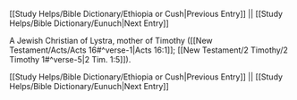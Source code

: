 [[Study Helps/Bible Dictionary/Ethiopia or Cush|Previous Entry]]  ||  [[Study Helps/Bible Dictionary/Eunuch|Next Entry]]

 A Jewish Christian of Lystra, mother of Timothy ([[New Testament/Acts/Acts 16#^verse-1|Acts 16:1]]; [[New Testament/2 Timothy/2 Timothy 1#^verse-5|2 Tim. 1:5]]).

[[Study Helps/Bible Dictionary/Ethiopia or Cush|Previous Entry]]  ||  [[Study Helps/Bible Dictionary/Eunuch|Next Entry]]